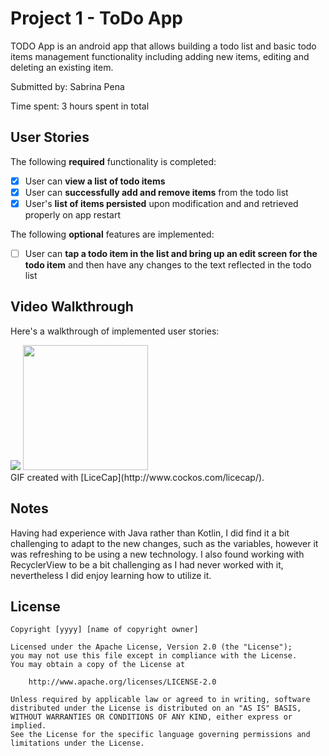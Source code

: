 # Project 1 - ToDo App

TODO App is an android app that allows building a todo list and basic todo items management functionality including adding new items, editing and deleting an existing item.

Submitted by: Sabrina Pena

Time spent: 3 hours spent in total

## User Stories

The following **required** functionality is completed:

* [X] User can **view a list of todo items**
* [X] User can **successfully add and remove items** from the todo list
* [X] User's **list of items persisted** upon modification and and retrieved properly on app restart

The following **optional** features are implemented:

* [ ] User can **tap a todo item in the list and bring up an edit screen for the todo item** and then have any changes to the text reflected in the todo list


## Video Walkthrough

Here's a walkthrough of implemented user stories:

<img src="https://i.imgur.com/a/KIX4bxR.gif"  width='' >
<img src="https://i.imgur.com/rLn4orB.gif" width=200><br>
GIF created with [LiceCap](http://www.cockos.com/licecap/).

## Notes

Having had experience with Java rather than Kotlin, I did find it a bit challenging to adapt to the new changes, such as the variables, however it was refreshing to be using a new technology. I also found working with RecyclerView to be a bit challenging as I had never worked with it, nevertheless I did enjoy learning how to utilize it. 
## License

    Copyright [yyyy] [name of copyright owner]

    Licensed under the Apache License, Version 2.0 (the "License");
    you may not use this file except in compliance with the License.
    You may obtain a copy of the License at

        http://www.apache.org/licenses/LICENSE-2.0

    Unless required by applicable law or agreed to in writing, software
    distributed under the License is distributed on an "AS IS" BASIS,
    WITHOUT WARRANTIES OR CONDITIONS OF ANY KIND, either express or implied.
    See the License for the specific language governing permissions and
    limitations under the License.
